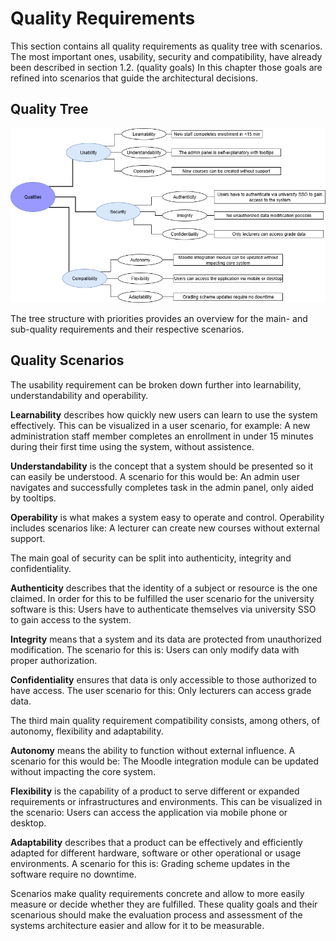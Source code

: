# Quality Requirements

This section contains all quality requirements as quality tree with
scenarios. The most important ones, usability, security and compatibility, have already been described in
section 1.2. (quality goals)
In this chapter those goals are refined into scenarios that guide the architectural decisions.

## Quality Tree

![quality tree](images/QualityTree.drawio.png)

The tree structure with priorities provides an overview for the main- and sub-quality requirements and their respective scenarios.

## Quality Scenarios

The usability requirement can be broken down further into learnability, understandability and operability.

**Learnability** describes how quickly new users can learn to use the system effectively.
This can be visualized in a user scenario, for example: A new administration staff member completes an enrollment in under 15 minutes during their first time using the system, without assistence.

**Understandability** is the concept that a system should be presented so it can easily be understood. A scenario for this would be: An admin user navigates and successfully completes task in the admin panel, only aided by tooltips.

**Operability** is what makes a system easy to operate and control. Operability includes scenarios like: A lecturer can create new courses without external support.

The main goal of security can be split into authenticity, integrity and confidentiality.

**Authenticity** describes that the identity of a subject or resource is the one claimed. In order for this to be fulfilled the user scenario for the university software is this: Users have to authenticate themselves via university SSO to gain access to the system.

**Integrity** means that a system and its data are protected from unauthorized modification. The scenario for this is: Users can only modify data with proper authorization.

**Confidentiality** ensures that data is only accessible to those authorized to have access. The user scenario for this: Only lecturers can access grade data.

The third main quality requirement compatibility consists, among others, of autonomy, flexibility and adaptability.

**Autonomy** means the ability to function without external influence. A scenario for this would be: The Moodle integration module can be updated without impacting the core system.

**Flexibility** is the capability of a product to serve different or expanded requirements or infrastructures and environments. This can be visualized in the scenario: Users can access the application via mobile phone or desktop.

**Adaptability** describes that a product can be effectively and efficiently adapted for different hardware, software or other operational or usage environments. A scenario for this is: Grading scheme updates in the software require no downtime.

Scenarios make quality requirements concrete and allow to more easily
measure or decide whether they are fulfilled.
These quality goals and their scenarious should make the evaluation process and assessment of the systems architecture easier and allow for it to be measurable.
